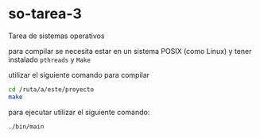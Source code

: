 # so-tarea-3
Tarea de sistemas operativos

para compilar se necesita estar en un sistema POSIX (como Linux) y tener instalado `pthreads` y `Make`

utilizar el siguiente comando para compilar
```bash
cd /ruta/a/este/proyecto
make
```

para ejecutar utilizar el siguiente comando:
```bash
./bin/main
```